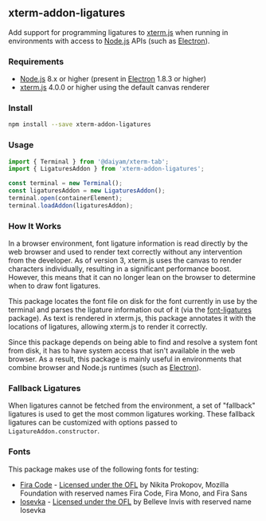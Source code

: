 ## xterm-addon-ligatures

Add support for programming ligatures to [xterm.js] when running in environments with access to [Node.js] APIs (such as [Electron]).

### Requirements

 * [Node.js] 8.x or higher (present in [Electron] 1.8.3 or higher)
 * [xterm.js] 4.0.0 or higher using the default canvas renderer

### Install

```bash
npm install --save xterm-addon-ligatures
```

### Usage

```ts
import { Terminal } from '@daiyam/xterm-tab';
import { LigaturesAddon } from 'xterm-addon-ligatures';

const terminal = new Terminal();
const ligaturesAddon = new LigaturesAddon();
terminal.open(containerElement);
terminal.loadAddon(ligaturesAddon);
```

### How It Works

In a browser environment, font ligature information is read directly by the web browser and used to render text correctly without any intervention from the developer. As of version 3, xterm.js uses the canvas to render characters individually, resulting in a significant performance boost. However, this means that it can no longer lean on the browser to determine when to draw font ligatures.

This package locates the font file on disk for the font currently in use by the terminal and parses the ligature information out of it (via the [font-ligatures] package). As text is rendered in xterm.js, this package annotates it with the locations of ligatures, allowing xterm.js to render it correctly.

Since this package depends on being able to find and resolve a system font from disk, it has to have system access that isn't available in the web browser. As a result, this package is mainly useful in environments that combine browser and Node.js runtimes (such as [Electron]).

### Fallback Ligatures

When ligatures cannot be fetched from the environment, a set of "fallback" ligatures is used to get the most common ligatures working. These fallback ligatures can be customized with options passed to `LigatureAddon.constructor`.

### Fonts

This package makes use of the following fonts for testing:

* [Fira Code][Fira Code] - [Licensed under the OFL][Fira Code License] by Nikita Prokopov, Mozilla Foundation with reserved names Fira Code, Fira Mono, and Fira Sans
* [Iosevka] - [Licensed under the OFL][Iosevka License] by Belleve Invis with reserved name Iosevka

[xterm.js]: https://github.com/xtermjs/xterm.js
[Electron]: https://electronjs.org/
[Node.js]: https://nodejs.org/
[font-ligatures]: https://github.com/princjef/font-ligatures
[Fira Code]: https://github.com/tonsky/FiraCode
[Fira Code License]: https://github.com/tonsky/FiraCode/blob/master/LICENSE
[Iosevka]: https://github.com/be5invis/Iosevka
[Iosevka License]: https://github.com/be5invis/Iosevka/blob/master/LICENSE.md

